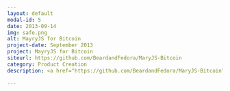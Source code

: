 ```yaml
---
layout: default
modal-id: 5
date: 2013-09-14
img: safe.png
alt: MayryJS for Bitcoin
project-date: September 2013
project: MayryJS for Bitcoin
siteurl: https://github.com/BeardandFedora/MaryJS-Bitcoin
category: Product Creation
description: <a href="https://github.com/BeardandFedora/MaryJS-Bitcoin" target="_blank">MaryJS for Bitcoin</a> is a mobile-first Point-of-Sale module for the Mary Jane Operating System that merchants can use to accept Bitcoin payments instead of cash payments. What is MaryJS? Well, Mary Jane Sales, or <a href="https://github.com/BeardandFedora/MaryJS" target="_blank">MaryJS </a>, is perhaps the finest point of sale and customer experience application on the market for dispensaries.

---
```

